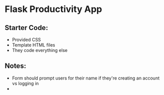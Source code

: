 # Flask Productivity App

## Starter Code:
- Provided CSS
- Template HTML files
- They code everything else

## Notes:
- Form should prompt users for their name if they're creating an account
vs logging in 
- 
